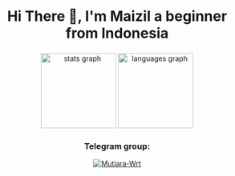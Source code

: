 <h1 align="center">
  Hi There 👋, I'm Maizil a beginner from Indonesia
</h1>

###

<div align="center">
  <img src="https://github-readme-stats.vercel.app/api?username=Maizil41&hide_title=false&hide_rank=false&show_icons=true&include_all_commits=true&count_private=true&disable_animations=false&theme=dracula&locale=en&hide_border=false" height="150" alt="stats graph"  />
  <img src="https://github-readme-stats.vercel.app/api/top-langs?username=Maizil41&locale=en&hide_title=false&layout=compact&card_width=320&langs_count=6&theme=dracula&hide_border=false" height="150" alt="languages graph"  />

###

### Telegram group:
[![Mutiara-Wrt](https://img.shields.io/badge/MutiaraWrt-2CA5E0?style=for-the-badge&logo=telegram&logoColor=white)](https://t.me/mutiara_wrt)

</div>
